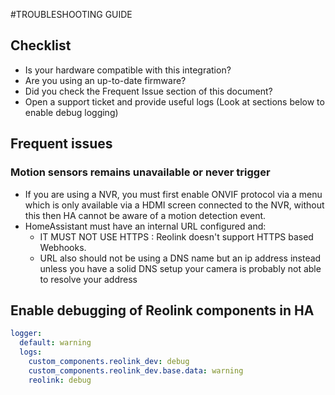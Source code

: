 #TROUBLESHOOTING GUIDE

## Checklist

- Is your hardware compatible with this integration?
- Are you using an up-to-date firmware?
- Did you check the Frequent Issue section of this document?
- Open a support ticket and provide useful logs (Look at sections below to enable debug logging)

## Frequent issues

### Motion sensors remains unavailable or never trigger

- If you are using a NVR, you must first enable ONVIF protocol via a menu which is only available via
a HDMI screen connected to the NVR, without this then HA cannot be aware of a motion detection event.
- HomeAssistant must have an internal URL configured and:
  - IT MUST NOT USE HTTPS : Reolink doesn't support HTTPS based Webhooks.
  - URL also should not be using a DNS name but an ip address instead unless you have a solid DNS setup 
  your camera is probably not able to resolve your address


## Enable debugging of Reolink components in HA
```yaml
logger:
  default: warning
  logs:
    custom_components.reolink_dev: debug
    custom_components.reolink_dev.base.data: warning
    reolink: debug
```